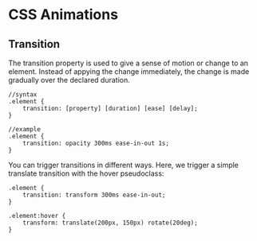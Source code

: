 # CSS Animations

## Transition

The transition property is used to give a sense of motion or change to an element. Instead of appying the change immediately, the change is made gradually over the declared duration.

```
//syntax
.element {
    transition: [property] [duration] [ease] [delay];
}
```
```
//example
.element {
    transition: opacity 300ms ease-in-out 1s;
}
```
You can trigger transitions in different ways. Here, we trigger a simple translate transition with the hover pseudoclass:

```
.element {
    transition: transform 300ms ease-in-out;
}

.element:hover {
    transform: translate(200px, 150px) rotate(20deg);
}
```

